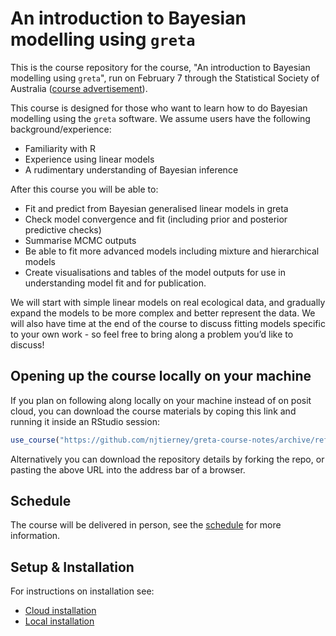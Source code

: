 
# An introduction to Bayesian modelling using `greta`

<!-- badges: start -->
<!-- badges: end -->

This is the course repository for the course, "An introduction to Bayesian modelling using `greta`", run on February 7 through the Statistical Society of Australia ([course advertisement](https://statsoc.org.au/event-5513733?CalendarViewType=1&SelectedDate=1/29/2024)).

This course is designed for those who want to learn how to do Bayesian modelling using the `greta` software. We assume users have the following background/experience:

- Familiarity with R
- Experience using linear models
- A rudimentary understanding of Bayesian inference

After this course you will be able to:

- Fit and predict from Bayesian generalised linear models in greta
- Check model convergence and fit (including prior and posterior predictive checks)
- Summarise MCMC outputs
- Be able to fit more advanced models including mixture and hierarchical models
- Create visualisations and tables of the model outputs for use in understanding model fit and for publication.

We will start with simple linear models on real ecological data, and gradually expand the models to be more complex and better represent the data. We will also have time at the end of the course to discuss fitting models specific to your own work - so feel free to bring along a problem you’d like to discuss!

## Opening up the course locally on your machine

If you plan on following along locally on your machine instead of on posit cloud, you can download the course materials by coping this link and running it inside an RStudio session:

```r
use_course("https://github.com/njtierney/greta-course-notes/archive/refs/heads/master.zip")
```

Alternatively you can download the repository details by forking the repo, or pasting the above URL into the address bar of a browser.

## Schedule

The course will be delivered in person, see the [schedule](schedule.md) for more information.

## Setup & Installation

For instructions on installation see:

- [Cloud installation](setup-cloud.md)
- [Local installation](setup-local.md)
